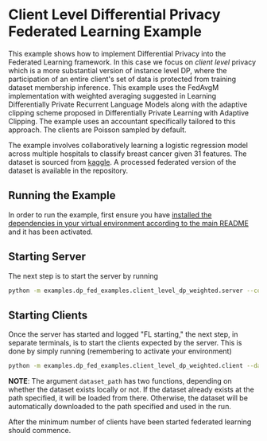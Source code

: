 # Client Level Differential Privacy Federated Learning Example

This example shows how to implement Differential Privacy into the Federated Learning framework. In this case we focus on *client level* privacy which is a more substantial version of instance level DP, where the participation of an entire client's set of data is protected from training dataset membership inference. This example uses the FedAvgM implementation with weighted averaging suggested in Learning Differentially Private Recurrent Language Models along with the adaptive clipping scheme proposed in Differentially Private Learning with Adaptive Clipping. The example uses an accountant specifically tailored to this approach. The clients are Poisson sampled by default.

The example involves collaboratively learning a logistic regression model across multiple hospitals to classify breast cancer given 31 features. The dataset is sourced from [kaggle](https://www.kaggle.com/competitions/breast-cancer-classification/overview). A processed federated version of the dataset is available in the repository.

## Running the Example
In order to run the example, first ensure you have [installed the dependencies in your virtual environment according to the main README](/README.md#development-requirements) and it has been activated.

## Starting Server

The next step is to start the server by running
```bash
python -m examples.dp_fed_examples.client_level_dp_weighted.server --config_path examples/dp_fed_examples/client_level_dp_weighted/config.yaml
```

## Starting Clients

Once the server has started and logged "FL starting," the next step, in separate terminals, is to start the clients expected by the server. This is done by simply running (remembering to activate your environment)
```bash
python -m examples.dp_fed_examples.client_level_dp_weighted.client --dataset_path examples/datasets/breast_cancer_data/hospital_#.csv
```
**NOTE**: The argument `dataset_path` has two functions, depending on whether the dataset exists locally or not. If
the dataset already exists at the path specified, it will be loaded from there. Otherwise, the dataset will be
automatically downloaded to the path specified and used in the run.

After the minimum number of clients have been started federated learning should commence.
